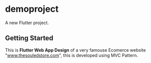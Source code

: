 # demoproject

A new Flutter project.

## Getting Started

This is **Flutter Web App Design** of a very famouse Ecomerce website "www.thesouledstore.com", this is developed using MVC Pattern.
